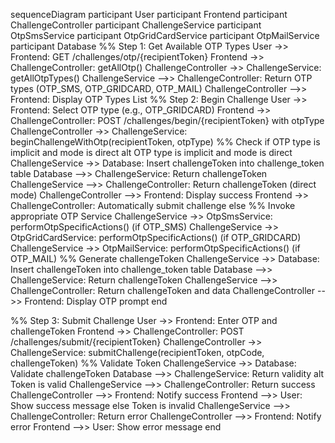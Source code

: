 sequenceDiagram
    participant User
    participant Frontend
    participant ChallengeController
    participant ChallengeService
    participant OtpSmsService
    participant OtpGridCardService
    participant OtpMailService
    participant Database
%% Step 1: Get Available OTP Types
    User ->> Frontend: GET /challenges/otp/{recipientToken}
    Frontend ->> ChallengeController: getAllOtp()
    ChallengeController ->> ChallengeService: getAllOtpTypes()
    ChallengeService -->> ChallengeController: Return OTP types (OTP_SMS, OTP_GRIDCARD, OTP_MAIL)
    ChallengeController -->> Frontend: Display OTP Types List
%% Step 2: Begin Challenge
    User ->> Frontend: Select OTP type (e.g., OTP_GRIDCARD)
    Frontend ->> ChallengeController: POST /challenges/begin/{recipientToken} with otpType
    ChallengeController ->> ChallengeService: beginChallengeWithOtp(recipientToken, otpType)
%% Check if OTP type is implicit and mode is direct
    alt OTP type is implicit and mode is direct
        ChallengeService ->> Database: Insert challengeToken into challenge_token table
        Database -->> ChallengeService: Return challengeToken
        ChallengeService -->> ChallengeController: Return challengeToken (direct mode)
        ChallengeController -->> Frontend: Display success
        Frontend ->> ChallengeController: Automatically submit challenge
    else
    %% Invoke appropriate OTP Service
        ChallengeService ->> OtpSmsService: performOtpSpecificActions() (if OTP_SMS)
        ChallengeService ->> OtpGridCardService: performOtpSpecificActions() (if OTP_GRIDCARD)
        ChallengeService ->> OtpMailService: performOtpSpecificActions() (if OTP_MAIL)
    %% Generate challengeToken
        ChallengeService ->> Database: Insert challengeToken into challenge_token table
        Database -->> ChallengeService: Return challengeToken
        ChallengeService -->> ChallengeController: Return challengeToken and data
        ChallengeController -->> Frontend: Display OTP prompt
    end

%% Step 3: Submit Challenge
    User ->> Frontend: Enter OTP and challengeToken
    Frontend ->> ChallengeController: POST /challenges/submit/{recipientToken}
    ChallengeController ->> ChallengeService: submitChallenge(recipientToken, otpCode, challengeToken)
%% Validate Token
    ChallengeService ->> Database: Validate challengeToken
    Database -->> ChallengeService: Return validity
    alt Token is valid
        ChallengeService -->> ChallengeController: Return success
        ChallengeController -->> Frontend: Notify success
        Frontend -->> User: Show success message
    else Token is invalid
        ChallengeService -->> ChallengeController: Return error
        ChallengeController -->> Frontend: Notify error
        Frontend -->> User: Show error message
    end
